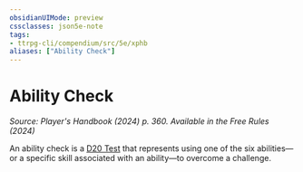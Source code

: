 ```yaml
---
obsidianUIMode: preview
cssclasses: json5e-note
tags:
- ttrpg-cli/compendium/src/5e/xphb
aliases: ["Ability Check"]
---
```

# Ability Check
*Source: Player's Handbook (2024) p. 360. Available in the Free Rules (2024)* 

An ability check is a [D20 Test](d20-test-xphb.md) that represents using one of the six abilities—or a specific skill associated with an ability—to overcome a challenge.